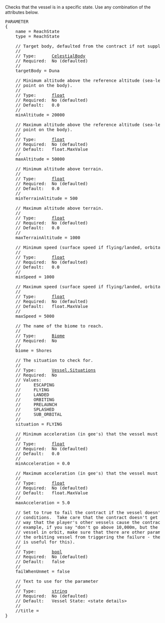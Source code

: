 Checks that the vessel is in a specific state.  Use any combination of the attributes below.

<pre>
PARAMETER
{
    name = ReachState
    type = ReachState

    // Target body, defaulted from the contract if not supplied.
    //
    // Type:      <a href="CelestialBody-Type">CelestialBody</a>
    // Required:  No (defaulted)
    //
    targetBody = Duna

    // Minimum altitude above the reference altitude (sea-level or the lowest
    // point on the body).
    //
    // Type:      <a href="Numeric-Type">float</a>
    // Required:  No (defaulted)
    // Default:   0.0
    //
    minAltitude = 20000

    // Maximum altitude above the reference altitude (sea-level or the lowest
    // point on the body).
    //
    // Type:      <a href="Numeric-Type">float</a>
    // Required:  No (defaulted)
    // Default:   float.MaxValue
    //
    maxAltitude = 50000

    // Minimum altitude above terrain.
    //
    // Type:      <a href="Numeric-Type">float</a>
    // Required:  No (defaulted)
    // Default:   0.0
    //
    minTerrainAltitude = 500

    // Maximum altitude above terrain.
    //
    // Type:      <a href="Numeric-Type">float</a>
    // Required:  No (defaulted)
    // Default:   0.0
    //
    maxTerrainAltitude = 1000

    // Minimum speed (surface speed if flying/landed, orbital speed ortherwise).
    //
    // Type:      <a href="Numeric-Type">float</a>
    // Required:  No (defaulted)
    // Default:   0.0
    //
    minSpeed = 1000

    // Maximum speed (surface speed if flying/landed, orbital speed ortherwise).
    //
    // Type:      <a href="Numeric-Type">float</a>
    // Required:  No (defaulted)
    // Default:   float.MaxValue
    //
    maxSpeed = 5000

    // The name of the biome to reach.
    //
    // Type:      <a href="Biome-Type">Biome</a>
    // Required:  No
    //
    biome = Shores

    // The situation to check for.
    //
    // Type:      <a href="Enumeration-Type">Vessel.Situations</a>
    // Required:  No
    // Values:
    //     ESCAPING
    //     FLYING
    //     LANDED
    //     ORBITING
    //     PRELAUNCH
    //     SPLASHED
    //     SUB_ORBITAL
    //
    situation = FLYING

    // Minimum acceleration (in gee's) that the vessel must be at.
    //
    // Type:      <a href="Numeric-Type">float</a>
    // Required:  No (defaulted)
    // Default:   0.0
    //
    minAcceleration = 0.0

    // Maximum acceleration (in gee's) that the vessel must be at.
    //
    // Type:      <a href="Numeric-Type">float</a>
    // Required:  No (defaulted)
    // Default:   float.MaxValue
    //
    maxAcceleration = 5.0

    // Set to true to fail the contract if the vessel doesn't meet the
    // conditions.  Take care that the contract doesn't get written in such a
    // way that the player's other vessels cause the contract to faile (for
    // example, if you say "don't go above 10,000m, but the player has another
    // vessel in orbit, make sure that there are other parameters that prevent
    // the orbiting vessel from triggering the failure - the completeInSequence
    // is useful for this).
    //
    // Type:      <a href="Boolean-Type">bool</a>
    // Required:  No (defaulted)
    // Default:   false
    //
    failWhenUnmet = false

    // Text to use for the parameter
    //
    // Type:      <a href="String-Type">string</a>
    // Required:  No (defaulted)
    // Default:   Vessel State: &lt;state details&gt;
    //
    //title =
}
</pre>
